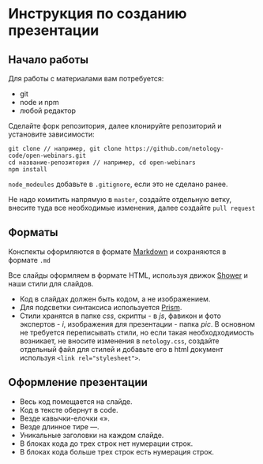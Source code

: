 # Инструкция по созданию презентации

## Начало работы

Для работы с материалами вам потребуется:

* git
* node и npm
* любой редактор

Сделайте форк репозитория, далее клонируйте репозиторий и установите зависимости:

```
git clone // например, git clone https://github.com/netology-code/open-webinars.git
cd название-репозитория // например, cd open-webinars
npm install
```
`node_modeules` добавьте в `.gitignore`, если это не сделано ранее.

Не надо комитить напрямую в `master`, создайте отдельную ветку, внесите туда все необходимые изменения, далее создайте `pull request`

## Форматы

Конспекты оформляются в формате [Markdown](https://ru.wikipedia.org/wiki/Markdown) и сохраняются в формате `.md`

Все слайды оформляем в формате HTML, используя движок [Shower](https://shwr.me/) и наши стили для слайдов. 
* Код в слайдах должен быть кодом, а не изображением. 
* Для подсветки синтаксиса используется [Prism](http://prismjs.com/).
* Стили хранятся в папке *css*, скрипты - в *js*, фавикон и фото экспертов - *i*, изображения для презентации - папка *pic*. В основном не требуется переписывать стили, но если такая необходходимость возникает, не вносите изменения в `netology.css`, создайте отдельный файл для стилей и добавьте его в html документ используя `<link rel="stylesheet">`.

## Оформление презентации

* Весь код помещается на слайде.
* Код в тексте обернут в code.
* Везде кавычки-елочки «».
* Везде длинное тире —.
* Уникальные заголовки на каждом слайде.
* В блоках кода до трех строк нет нумерации строк.
* В блоках кода больше трех строк есть нумерация строк.



